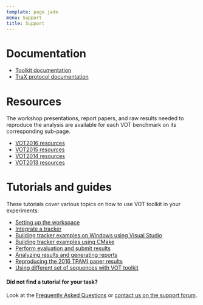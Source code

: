 ```yaml
---
template: page.jade
menu: Support
title: Support
---
```


# Documentation

- [Toolkit documentation](http://box.vicos.si/vot/toolkit/docs/)
- [TraX protocol documentation](http://trax.readthedocs.io/)

# Resources

The workshop presentations, report papers, and raw results needed to reproduce the analysis are available for each VOT benchmark on its corresponding sub-page.

- [VOT2016 resources](/vot2016/results.html)
- [VOT2015 resources](/vot2015/results.html)
- [VOT2014 resources](/vot2014/results.html)
- [VOT2013 resources](/vot2013/results.html)

# Tutorials and guides

These tutorials cover various topics on how to use VOT toolkit in your experiments:

- [Setting up the workspace](workspace.html)
- [Integrate a tracker](integration.html)
- [Building tracker examples on Windows using Visual Studio](visualstudio.html)
- [Building tracker examples using CMake](cmake.html)
- [Perform evaluation and submit results](perfeval.html)
- [Analyzing results and generating reports](analysis.html)
- [Reproducing the 2016 TPAMI paper results](analysis_vot2014.html)
- [Using different set of sequences with VOT toolkit](sequences.html)

<div class="alert alert-info" role="alert">
<div class="icon-left"><i class="glyphicon glyphicon-question-sign hugeicon"></i> </div>
<h4>Did not find a tutorial for your task?</h4>

Look at the [Frequently Asked Questions](faq.html) or <a href="https://groups.google.com/forum/?hl=en#!forum/votchallenge-help"> contact us on the support forum</a>.
</div>


